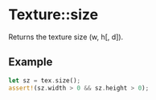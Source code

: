 # Texture::size

Returns the texture size (w, h[, d]).

## Example

```rust
let sz = tex.size();
assert!(sz.width > 0 && sz.height > 0);
```